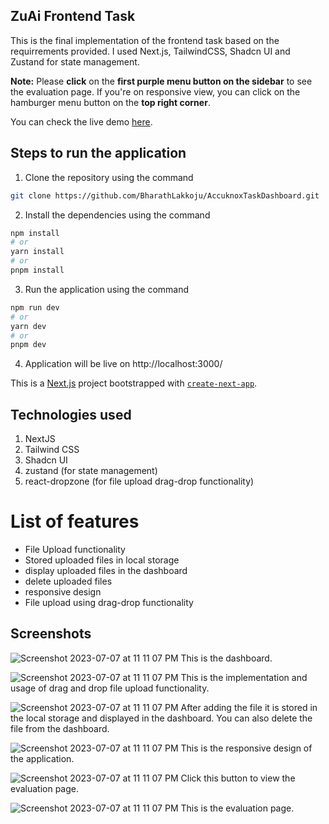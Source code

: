 ## ZuAi Frontend Task

This is the final implementation of the frontend task based on the requirrements provided. I used Next.js, TailwindCSS, Shadcn UI and Zustand for state management.

**Note:** Please **click** on the **first purple menu button on the sidebar** to see the evaluation page. If you're on responsive view, you can click on the hamburger menu button on the **top right corner**.

You can check the live demo [here](https://zuaifrontendtask.vercel.app/).

## Steps to run the application

1. Clone the repository
   using the command

```bash
git clone https://github.com/BharathLakkoju/AccuknoxTaskDashboard.git
```

2. Install the dependencies
   using the command

```bash
npm install
# or
yarn install
# or
pnpm install
```

3. Run the application
   using the command

```bash
npm run dev
# or
yarn dev
# or
pnpm dev
```

4. Application will be live on http://localhost:3000/

This is a [Next.js](https://nextjs.org/) project bootstrapped with [`create-next-app`](https://github.com/vercel/next.js/tree/canary/packages/create-next-app).

## Technologies used

1. NextJS
2. Tailwind CSS
3. Shadcn UI
4. zustand (for state management)
5. react-dropzone (for file upload drag-drop functionality)

# List of features

- File Upload functionality
- Stored uploaded files in local storage
- display uploaded files in the dashboard
- delete uploaded files
- responsive design
- File upload using drag-drop functionality

## Screenshots

![Screenshot 2023-07-07 at 11 11 07 PM](https://github.com/BharathLakkoju/zuaifrontendtask/public/image.png)
This is the dashboard.

![Screenshot 2023-07-07 at 11 11 07 PM](https://github.com/BharathLakkoju/zuaifrontendtask/public/image1.png)
This is the implementation and usage of drag and drop file upload functionality.

![Screenshot 2023-07-07 at 11 11 07 PM](https://github.com/BharathLakkoju/zuaifrontendtask/public/image2.png)
After adding the file it is stored in the local storage and displayed in the dashboard. You can also delete the file from the dashboard.

![Screenshot 2023-07-07 at 11 11 07 PM](https://github.com/BharathLakkoju/zuaifrontendtask/public/image3.png)
This is the responsive design of the application.

![Screenshot 2023-07-07 at 11 11 07 PM](https://github.com/BharathLakkoju/zuaifrontendtask/public/image4.png)
Click this button to view the evaluation page.

![Screenshot 2023-07-07 at 11 11 07 PM](https://github.com/BharathLakkoju/zuaifrontendtask/public/image5.png)
This is the evaluation page.
